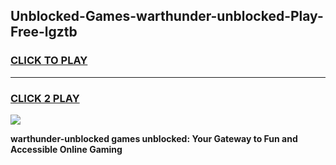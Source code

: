 
## Unblocked-Games-warthunder-unblocked-Play-Free-lgztb
<h3>
<a href="https://premium76.site?title=warthunder-unblocked&ref=18A1">CLICK TO PLAY</a></h3>
<hr>

<h3>
<a href="https://premium76.site?title=warthunder-unblocked&ref=18A1">CLICK 2 PLAY</a>
  
</h3>

<a href="https://premium76.site?title=warthunder-unblocked&ref=18A1"><img src="https://clearcache.store/games.png"></a>


**warthunder-unblocked games unblocked: Your Gateway to Fun and Accessible Online Gaming**

